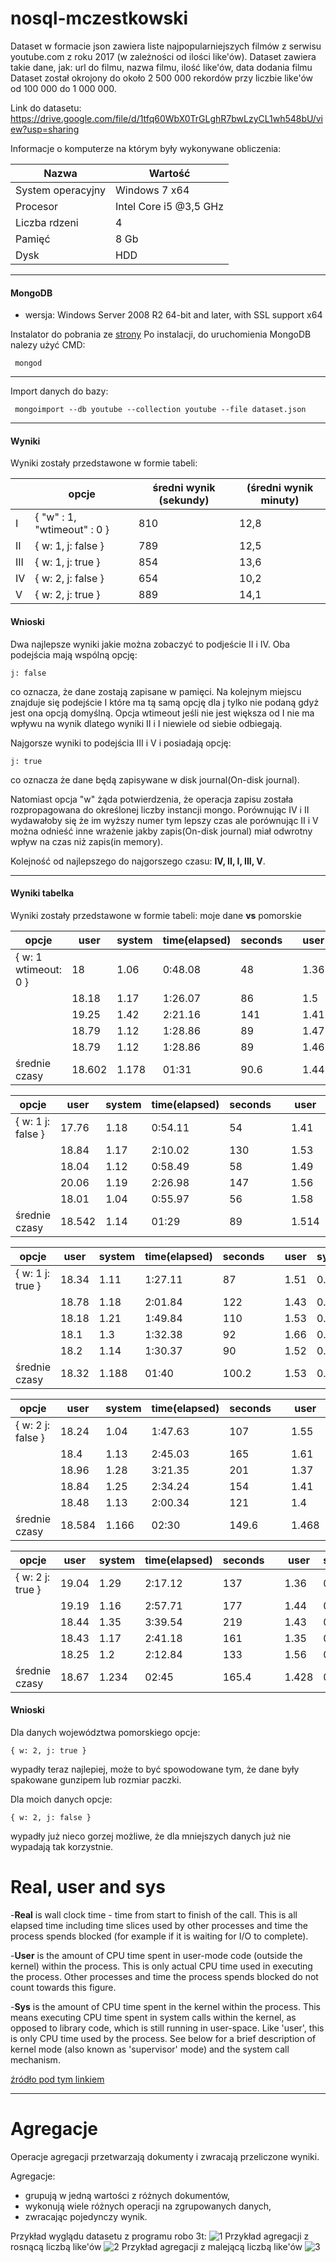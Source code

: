 # nosql-mczestkowski
Dataset w formacie json zawiera liste najpopularniejszych filmów z serwisu youtube.com z roku 2017 (w zależności od ilości like'ów).
Dataset zawiera takie dane, jak: url do filmu, nazwa filmu, ilość like'ów, data dodania filmu
Dataset został okrojony do około 2 500 000 rekordów przy liczbie like'ów od 100 000 do 1 000 000.

Link do datasetu: https://drive.google.com/file/d/1tfq60WbX0TrGLghR7bwLzyCL1wh548bU/view?usp=sharing

Informacje o komputerze na którym były wykonywane obliczenia:

| Nazwa                 | Wartość    |
|-----------------------|------------|
| System operacyjny     | Windows 7 x64 |
| Procesor              | Intel Core i5 @3,5 GHz |
| Liczba rdzeni         | 4 |
| Pamięć                | 8 Gb |
| Dysk                  | HDD |


___________________
#### MongoDB

- wersja: Windows Server 2008 R2 64-bit and later, with SSL support x64

Instalator do pobrania ze [strony](https://www.mongodb.com/download-center#community) 
Po instalacji, do uruchomienia MongoDB nalezy użyć CMD:

 ``` mongod```


___________________
Import danych do bazy:

 ``` mongoimport --db youtube --collection youtube --file dataset.json```
_______________
#### Wyniki 

Wyniki zostały przedstawone w formie tabeli:

|   | opcje | średni wynik (sekundy) | (średni wynik minuty) |
| ------ | ------ | ------ | ------ |
| I | { "w" : 1, "wtimeout" : 0 } | 810 | 12,8 |
| II | { w: 1, j: false } | 789 | 12,5 |
| III | { w: 1, j: true } | 854 | 13,6 |
| IV | { w: 2, j: false } | 654 | 10,2 |
| V | { w: 2, j: true } | 889 | 14,1 |

#### Wnioski

Dwa najlepsze wyniki jakie można zobaczyć to podjeście II i IV. Oba podejścia mają wspólną opcję: 

 ```j: false  ```

co oznacza, że dane zostają zapisane w pamięci. Na kolejnym miejscu znajduje się podejście I które ma tą samą opcję dla j tylko nie podaną gdyż jest ona opcją domyślną. Opcja wtimeout jeśli nie jest większa od I nie ma wpływu na wynik dlatego wyniki II i I niewiele od siebie odbiegają. 

Najgorsze wyniki to podejścia III i V i posiadają opcję:

 ```j: true  ```

co oznacza że dane będą zapisywane w disk journal(On-disk journal).

Natomiast opcja "w" żąda potwierdzenia, że operacja zapisu została rozpropagowana do określonej liczby instancji mongo. Porównując IV i II wydawałoby się że im wyższy numer tym lepszy czas ale porównując II i V można odnieść inne wrażenie jakby zapis(On-disk journal) miał odwrotny wpływ na czas niż zapis(in memory).

Kolejność od najlepszego do najgorszego czasu: **IV, II, I, III, V**.

_______________
#### Wyniki tabelka
Wyniki zostały przedstawone w formie tabeli: moje dane **vs** pomorskie 

| opcje | user | system | time(elapsed) | seconds |  | user | system | time(elapsed) | seconds |
| ------ | ------ | ------ | ------ | ------ | ------ | ------ | ------ | ------ | ------ |
| { w: 1 wtimeout: 0 } |18|1.06| 0:48.08 |48|  |1.36|0.13| 1:00.62 |61| 
|  |18.18|1.17| 1:26.07 |86|  |1.5|0.25| 1:24.20 |84| 
|  |19.25|1.42| 2:21.16 |141|  |1.41|0.12| 1:05.21 |65| 
|  |18.79|1.12| 1:28.86 |89|  |1.47|0.14| 1:16.54 |76| 
|  |18.79|1.12| 1:28.86 |89|  |1.46|0.16| 1:12.79 |73| 
| średnie czasy |18.602|1.178|01:31|90.6|  |1.44|0.16|01:12|71.8| 

| opcje | user | system | time(elapsed) | seconds |  | user | system | time(elapsed) | seconds |
| ------ | ------ | ------ | ------ | ------ | ------ | ------ | ------ | ------ | ------ |
| { w: 1 j: false } |17.76|1.18| 0:54.11 |54|  |1.41|0.15| 1:04.81 |65| 
|  |18.84|1.17| 2:10.02 |130|  |1.53|0.14| 1:15.97 |76| 
|  |18.04|1.12| 0:58.49 |58|  |1.49|0.17| 1:15.61 |76| 
|  |20.06|1.19| 2:26.98 |147|  |1.56|0.22| 1:28.64 |89| 
|  |18.01|1.04| 0:55.97 |56|  |1.58|0.21| 1:27.82 |88| 
| średnie czasy |18.542|1.14|01:29|89|  |1.514|0.178|01:19|78.8| 

| opcje | user | system | time(elapsed) | seconds |  | user | system | time(elapsed) | seconds |
| ------ | ------ | ------ | ------ | ------ | ------ | ------ | ------ | ------ | ------ |
| { w: 1 j: true } |18.34|1.11| 1:27.11 |87|  |1.51|0.19| 1:19.27 |79| 
|  |18.78|1.18| 2:01.84 |122|  |1.43|0.18| 1:12.71 |73| 
|  |18.18|1.21| 1:49.84 |110|  |1.53|0.27| 1:28.22 |88| 
|  |18.1|1.3| 1:32.38 |92|  |1.66|0.2| 1:36.14 |96| 
|  |18.2|1.14| 1:30.37 |90|  |1.52|0.18| 1:20.99 |82| 
| średnie czasy |18.32|1.188|01:40|100.2|  |1.53|0.204|01:24|83.6| 

| opcje | user | system | time(elapsed) | seconds |  | user | system | time(elapsed) | seconds |
| ------ | ------ | ------ | ------ | ------ | ------ | ------ | ------ | ------ | ------ |
| { w: 2 j: false } |18.24|1.04| 1:47.63 |107|  |1.55|0.19| 1:30.69 |91| 
|  |18.4|1.13| 2:45.03 |165|  |1.61|0.2| 1:32.74 |93| 
|  |18.96|1.28| 3:21.35 |201|  |1.37|0.15| 1:03.61 |64| 
|  |18.84|1.25| 2:34.24 |154|  |1.41|0.12| 1:02.07 |62| 
|  |18.48|1.13| 2:00.34 |121|  |1.4|0.12| 1:02.38 |63| 
| średnie czasy |18.584|1.166|02:30|149.6|  |1.468|0.156|01:15|74.6| 

| opcje | user | system | time(elapsed) | seconds |  | user | system | time(elapsed) | seconds |
| ------ | ------ | ------ | ------ | ------ | ------ | ------ | ------ | ------ | ------ |
| { w: 2 j: true } |19.04|1.29| 2:17.12 |137|  |1.36|0.17| 0:57.78 |58| 
|  |19.19|1.16| 2:57.71 |177|  |1.44|0.09| 0:59.23 |59| 
|  |18.44|1.35| 3:39.54 |219|  |1.43|0.13| 1:00.64 |61| 
|  |18.43|1.17| 2:41.18 |161|  |1.35|0.17| 0:56.86 |57| 
|  |18.25|1.2| 2:12.84 |133|  |1.56|0.18| 1:14.56 |75| 
| średnie czasy |18.67|1.234|02:45|165.4|  |1.428|0.148|01:02|62| 


#### Wnioski
Dla danych województwa pomorskiego opcje:

  ``` { w: 2, j: true }  ```

wypadły teraz najlepiej, może to być spowodowane tym, że dane były spakowane gunzipem lub rozmiar paczki. 

Dla moich danych opcje:

  ```{ w: 2, j: false }  ```

wypadły już nieco gorzej możliwe, że dla mniejszych danych już nie wypadają tak korzystnie.

# Real, user and sys

-**Real** is wall clock time - time from start to finish of the call. This is all elapsed time including time slices used by other processes and time the process spends blocked (for example if it is waiting for I/O to complete).

-**User** is the amount of CPU time spent in user-mode code (outside the kernel) within the process. This is only actual CPU time used in executing the process. Other processes and time the process spends blocked do not count towards this figure.

-**Sys** is the amount of CPU time spent in the kernel within the process. This means executing CPU time spent in system calls within the kernel, as opposed to library code, which is still running in user-space. Like 'user', this is only CPU time used by the process. See below for a brief description of kernel mode (also known as 'supervisor' mode) and the system call mechanism.

[źródło pod tym linkiem](https://stackoverflow.com/questions/556405/what-do-real-user-and-sys-mean-in-the-output-of-time1)
_______________

# Agregacje <br />
Operacje agregacji przetwarzają dokumenty i zwracają przeliczone wyniki.

Agregacje: <br />
- grupują w jedną wartości z różnych dokumentów,
- wykonują wiele różnych operacji na zgrupowanych danych,
- zwracając pojedynczy wynik.

Przykład wyglądu datasetu z programu robo 3t:
![1](https://i.imgur.com/azPTkro.png)
Przykład agregacji z rosnącą liczbą like'ów
![2](https://i.imgur.com/hUg58lD.png)
Przykład agregacji z malejącą liczbą like'ów
![3](https://i.imgur.com/TT1PjWh.png)
